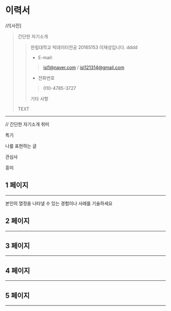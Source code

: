 # 이력서

//![사진] 


> 간단한 자기소개
>> 한림대학교 빅데이터전공 20165153 이재성입니다.
>> dddd
>> - E-mail:
>>> isl1@naver.com / isl121314@gmail.com
>> - 전화번호 
>>> 010-4785-3727
>> 
>>>
>> 기타 사항
>  
>
> TEXT



---
// 간단한 자기소개
취미

특기

나를 표현하는 글

관심사

흥미

## 1 페이지
---
본인의 열정을 나타낼 수 있는 경험이나 사례를
기술하세요

## 2 페이지
---

## 3 페이지
---

## 4 페이지
---

## 5 페이지
---



